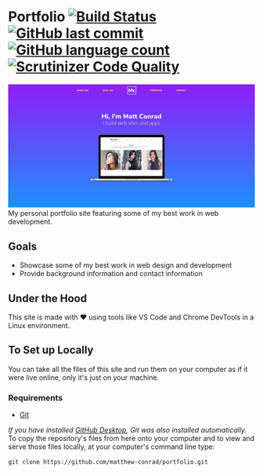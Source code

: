 # Portfolio [![Build Status](https://travis-ci.org/matthew-conrad/portfolio.svg?branch=master)](https://travis-ci.org/matthew-conrad/portfolio) [![GitHub last commit](https://img.shields.io/github/last-commit/matthew-conrad/portfolio.svg)](https://github.com/matthew-conrad/portfolio/graphs/commit-activity) [![GitHub language count](https://img.shields.io/github/languages/count/matthew-conrad/portfolio.svg)](https://github.com/matthew-conrad/portfolio/?branch=master) [![Scrutinizer Code Quality](https://scrutinizer-ci.com/g/matthew-conrad/portfolio/badges/quality-score.png?b=master)](https://scrutinizer-ci.com/g/matthew-conrad/portfolio/?branch=master)
![screenshot](images/screenshot-main.jpeg)
My personal portfolio site featuring some of my best work in web development.
## Goals
- Showcase some of my best work in web design and development
- Provide background information and contact information
## Under the Hood
This site is made with :heart: using tools like VS Code and Chrome DevTools in a Linux environment.
## To Set up Locally
You can take all the files of this site and run them on your computer as if it were live online, only it's just on your machine.
### Requirements
* [Git](http://git-scm.com/)

_If you have installed [GitHub Desktop](https://desktop.github.com), Git was also installed automatically._
To copy the repository's files from here onto your computer and to view and serve those files locally, at your computer's command line type:

```
git clone https://github.com/matthew-conrad/portfolio.git
```
